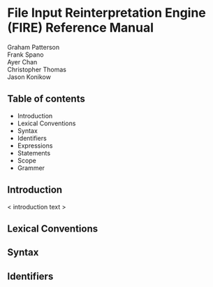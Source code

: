 # File Input Reinterpretation Engine (FIRE) Reference Manual

Graham Patterson  
Frank Spano  
Ayer Chan  
Christopher Thomas  
Jason Konikow

## Table of contents

* Introduction
* Lexical Conventions
* Syntax
* Identifiers
* Expressions
* Statements 
* Scope 
* Grammer


## Introduction
\< introduction text >

## Lexical Conventions 

## Syntax

## Identifiers


